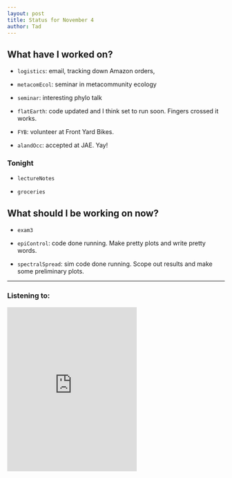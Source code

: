 ```yaml
---
layout: post 
title: Status for November 4 
author: Tad
---
```


## What have I worked on?


* `logistics`: email, tracking down Amazon orders, 

* `metacomEcol`: seminar in metacommunity ecology

* `seminar`: interesting phylo talk

* `flatEarth`: code updated and I think set to run soon. Fingers crossed it works.

* `FYB`: volunteer at Front Yard Bikes.

* `alandOcc`: accepted at JAE. Yay! 






### Tonight

* `lectureNotes`

* `groceries`






## What should I be working on now?

* `exam3`

* `epiControl`: code done running. Make pretty plots and write pretty words.

* `spectralSpread`: sim code done running. Scope out results and make some preliminary plots. 






--- 

### Listening to:

<iframe src="https://open.spotify.com/embed/track/6Rt6KwuF7I8ZkdZG2G0bYr" width="300" height="380" frameborder="0" allowtransparency="true" allow="encrypted-media"></iframe>


<i class='fa fa-code' style='color:pink'></i>
